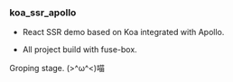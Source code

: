 ### koa_ssr_apollo

- React SSR demo based on Koa integrated with Apollo.

- All project build with fuse-box.

Groping stage. (>^ω^<)喵
